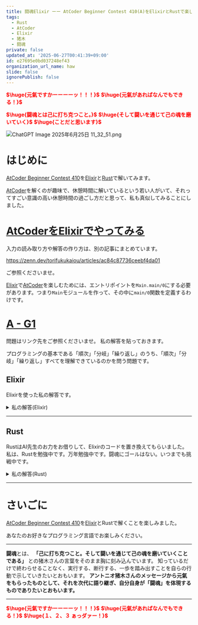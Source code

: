 ```yaml
---
title: 闘魂Elixir ーー AtCoder Beginner Contest 410(A)をElixirとRustで楽しむ
tags:
  - Rust
  - AtCoder
  - Elixir
  - 猪木
  - 闘魂
private: false
updated_at: '2025-06-27T00:41:39+09:00'
id: e27695e0bd037248ef43
organization_url_name: haw
slide: false
ignorePublish: false
---
```

<b><font color="red">$\huge{元氣ですかーーーーッ！！！}$</font></b>
<b><font color="red">$\huge{元氣があればなんでもできる！}$</font></b>

<b><font color="red">$\huge{闘魂とは己に打ち克つこと。}$</font></b>
<b><font color="red">$\huge{そして闘いを通じて己の魂を磨いていく}$</font></b>
<b><font color="red">$\huge{ことだと思います}$</font></b>

![ChatGPT Image 2025年6月25日 11_32_51.png](https://qiita-image-store.s3.ap-northeast-1.amazonaws.com/0/131808/a80ca1b4-3ccd-40c7-945b-6c8c969727e0.png)


# はじめに

[AtCoder Beginner Contest 410](https://atcoder.jp/contests/abc410)を[Elixir](https://elixir-lang.org/)と[Rust](https://www.rust-lang.org/)で解いてみます。

[AtCoder](https://atcoder.jp/)を解くのが趣味で、休憩時間に解いているという若い人がいて、それってすごい意識の高い休憩時間の過ごし方だと思って、私も真似してみることにしました。


# [AtCoderをElixirでやってみる](https://zenn.dev/torifukukaiou/articles/ac84c87736ceebf4da01)

入力の読み取り方や解答の作り方は、別の記事にまとめています。


https://zenn.dev/torifukukaiou/articles/ac84c87736ceebf4da01

ご参照くださいませ。

[Elixir](https://elixir-lang.org/)で[AtCoder](https://atcoder.jp/)を楽しむためには、エントリポイントを`Main.main/0`にする必要があります。つまり`Main`モジュールを作って、その中に`main/0`関数を定義するわけです。

# [A - G1](https://atcoder.jp/contests/abc410/tasks/abc410_a)

問題はリンク先をご参照くださいませ。
私の解答を貼っておきます。

プログラミングの基本である「順次」「分岐」「繰り返し」のうち、「順次」「分岐」「繰り返し」すべてを理解できているのかを問う問題です。

## Elixir

Elixirを使った私の解答です。


<details><summary>私の解答(Elixir)</summary>

_問題文を読んでいることを前提にひとこと解説をしておきます。_


再起で解いてみました。


```elixir
defmodule Main do
  def main do
    _= IO.read(:line)
    as =
      IO.read(:line) |> String.trim() |> String.split(" ") |> Enum.map(&String.to_integer/1)
    k = IO.read(:line) |> String.trim() |> String.to_integer()

    solve(as, k)
    |> IO.puts()
  end

  def solve(as, k), do: do_solve(as, k, 0)

  defp do_solve([], _k, count), do: count
  defp do_solve([head | tail], k, count) when head >= k, do: do_solve(tail, k, count + 1)
  defp do_solve([head | tail], k, count), do: do_solve(tail, k, count)
end
```




</details>

---

## Rust

RustはAI先生のお力をお借りして、Elixirのコードを置き換えてもらいました。
私は、Rustを勉強中です。万年勉強中です。闘魂にゴールはない。いつまでも挑戦中です。

<details><summary>私の解答(Rust)</summary>

```rust
use std::io::{self, BufRead};

fn main() {
    let stdin = io::stdin();
    let mut lines = stdin.lock().lines();

    // 1行目（捨て）
    let _ = lines.next();

    // 2行目：数列 as
    let as_vec: Vec<i32> = lines
        .next()
        .unwrap()
        .unwrap()
        .trim()
        .split_whitespace()
        .map(|s| s.parse::<i32>().unwrap())
        .collect();

    // 3行目：整数 k
    let k: i32 = lines
        .next()
        .unwrap()
        .unwrap()
        .trim()
        .parse()
        .unwrap();

    let count = solve(&as_vec, k);
    println!("{}", count);
}

fn solve(as_vec: &[i32], k: i32) -> usize {
    as_vec.iter().filter(|&&x| x >= k).count()
}
```

</details>

---

# さいごに

[AtCoder Beginner Contest 410](https://atcoder.jp/contests/abc410)を[Elixir](https://elixir-lang.org/)とRustで解くことを楽しみました。

あなたのお好きなプログラミング言語でお楽しみください。

---


**闘魂**とは、  **「己に打ち克つこと。そして闘いを通じて己の魂を磨いていくことである」** との猪木さんの言葉をそのまま胸に刻み込んでいます。
知っているだけで終わらせることなく、実行する、断行する、一歩を踏み出すことを自らの行動で示していきたいとおもいます。
**アントニオ猪木さんのメッセージから元氣をもらったものとして、それを次代に語り継ぎ、自分自身が「闘魂」を体現するものでありたいとおもいます。**

---

<b><font color="red">$\huge{元氣ですかーーーーッ！！！}$</font></b>
<b><font color="red">$\huge{元氣があればなんでもできる！}$</font></b>
<b><font color="red">$\huge{１、２、３ ぁっダァー！}$</font></b>
